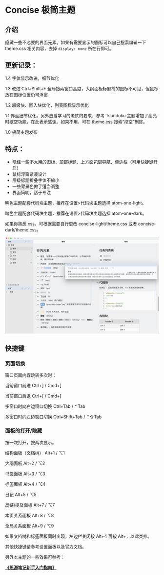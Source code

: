 # Concise 极简主题

## 介绍

隐藏一些不必要的界面元素。如果有需要显示的图标可以自己搜索编辑一下 theme.css 相关内容，去掉 `display: none` 所在行即可。

## 更新记录：

1.4 字体显示改进，细节优化

1.3 改进 Ctrl+Shift+F 全局搜索窗口高度，大纲面板标题前的图标不可见，但鼠标放在图标位置仍可浮窗

1.2 超级快、嵌入块优化，列表图标显示优化

1.1 界面细节优化。另外应爱学习的老铁的要求，参考 Tsundoku 主题增加了高亮时挖空功能，在此表示感谢。如果不用，可在 theme.css 搜索“挖空”删除。

1.0 极简主题发布

## 特点：

* 隐藏一些不太用的图标、顶部标题、上方面包屑导航、侧边栏（可用快捷键开启）
* 鼠标浮窗紧凑设计
* 层级标题折叠字体不缩小
* 一些背景色做了适当调整
* 界面简明，适于专注

明色主题配套代码块主题，推荐在设置>代码块主题选择 atom-one-light。

暗色主题配套代码块主题，推荐在设置>代码块主题选择 atom-one-dark。

如果你熟悉 css，可根据需要自行更改 concise-light/theme.css 或者 concise-dark/theme.css。

![preview](preview.png)

## 快捷键

### 页面切换

窗口页面内容跳转多次时：

当前窗口前进 Ctrl+] / Cmd+]

当前窗口后退 Ctrl+[ / Cmd+[

多窗口时向右边窗口切换 Ctrl+Tab / ⌃Tab

多窗口时向左边窗口切换 Ctrl+Shift+Tab / ⌃⇧Tab

### 面板的打开/隐藏

按一次打开，按两次显示。

结构面板（文档树） Alt+1 / ⌥1

大纲面板 Alt+2 / ⌥2

书签面板 Alt+3 / ⌥3

标签面板 Alt+4 / ⌥4

日记 Alt+5 / ⌥5

反链/提及面板 Alt+7 / ⌥7

本页关系面板 Alt+8 / ⌥8

全局关系面板 Alt+9 / ⌥9



如果文档树和标签面板同时出现，左边栏关闭按 Alt+4 再按 Alt+，以此类推。

其他快捷键请参考设置面板以及官方文档。



另外本主题的一些效果可参考：

[**《思源笔记新手入门指南》**](https://www.yuque.com/u25584857/ryp75p/cd49lz)











